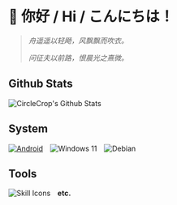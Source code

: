 # 👋 你好 / Hi / こんにちは！

>_舟遥遥以轻飏，风飘飘而吹衣。_
>
>_问征夫以前路，恨晨光之熹微。_


## Github Stats

![CircleCrop's Github Stats](https://github-readme-stats.vercel.app/api?username=CircleCrop&count_private=true&show_icons=true&theme=transparent)

## System

[![Android](https://img.shields.io/badge/Android%2014-3DDC84?style=for-the-badge&logo=android&logoColor=white)](https://www.android.com/android-13/)&emsp;![Windows 11](https://img.shields.io/badge/Windows%2011-%230079d5?style=for-the-badge&logo=windows&logoColor=white)&emsp;![Debian](https://img.shields.io/badge/Debian%2012-D70A53?style=for-the-badge&logo=debian&logoColor=white)

## Tools

![Skill Icons](https://aiccrop.com/wp-content/uploads/2023/07/bd21190449b7e88db48f.svg)&emsp;**etc.**
